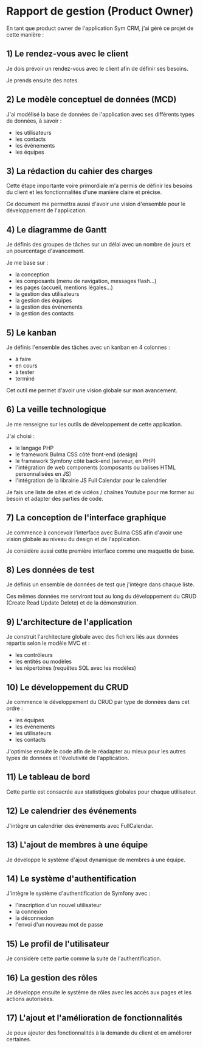 # Rapport de gestion (Product Owner)

En tant que product owner de l'application Sym CRM, j'ai géré ce projet de cette manière :

## 1) Le rendez-vous avec le client

Je dois prévoir un rendez-vous avec le client afin de définir ses besoins.

Je prends ensuite des notes.

## 2) Le modèle conceptuel de données (MCD)

J'ai modélisé la base de données de l'application avec ses différents types de données, à savoir :
- les utilisateurs
- les contacts
- les événements
- les équipes

## 3) La rédaction du cahier des charges

Cette étape importante voire primordiale m'a permis de définir les besoins du client et les fonctionnalités d'une manière claire et précise.

Ce document me permettra aussi d'avoir une vision d'ensemble pour le développement de l'application.

## 4) Le diagramme de Gantt

Je définis des groupes de tâches sur un délai avec un nombre de jours et un pourcentage d'avancement.

Je me base sur :
- la conception
- les composants (menu de navigation, messages flash...)
- les pages (accueil, mentions légales...)
- la gestion des utilisateurs
- la gestion des équipes
- la gestion des événements
- la gestion des contacts

## 5) Le kanban

Je définis l'ensemble des tâches avec un kanban en 4 colonnes :
- à faire
- en cours
- à tester
- terminé

Cet outil me permet d'avoir une vision globale sur mon avancement.

## 6) La veille technologique

Je me renseigne sur les outils de développement de cette application. 

J'ai choisi :
- le langage PHP
- le framework Bulma CSS côté front-end (design)
- le framework Symfony côté back-end (serveur, en PHP)
- l'intégration de web components (composants ou balises HTML personnalisées en JS)
- l'intégration de la librairie JS Full Calendar pour le calendrier

Je fais une liste de sites et de vidéos / chaînes Youtube pour me former au besoin et adapter des parties de code.

## 7) La conception de l'interface graphique

Je commence à concevoir l'interface avec Bulma CSS afin d'avoir une vision globale au niveau du design et de l'application.

Je considère aussi cette première interface comme une maquette de base.

## 8) Les données de test

Je définis un ensemble de données de test que j'intègre dans chaque liste.

Ces mêmes données me serviront tout au long du développement du CRUD (Create Read Update Delete) et de la démonstration.

## 9) L'architecture de l'application

Je construit l'architecture globale avec des fichiers liés aux données répartis selon le modèle MVC et :
- les contrôleurs
- les entités ou modèles
- les répertoires (requêtes SQL avec les modèles)

## 10) Le développement du CRUD

Je commence le développement du CRUD par type de données dans cet ordre :
- les équipes
- les événements
- les utilisateurs
- les contacts

J'optimise ensuite le code afin de le réadapter au mieux pour les autres types de données et l'évolutivité de l'application.

## 11) Le tableau de bord

Cette partie est consacrée aux statistiques globales pour chaque utilisateur.

## 12) Le calendrier des événements

J'intègre un calendrier des événements avec FullCalendar.

## 13) L'ajout de membres à une équipe

Je développe le système d'ajout dynamique de membres à une équipe.

## 14) Le système d'authentification

J'intègre le système d'authentification de Symfony avec :
- l'inscription d'un nouvel utilisateur
- la connexion
- la déconnexion
- l'envoi d'un nouveau mot de passe

## 15) Le profil de l'utilisateur

Je considère cette partie comme la suite de l'authentification.

## 16) La gestion des rôles

Je développe ensuite le système de rôles avec les accès aux pages et les actions autorisées.

## 17) L'ajout et l'amélioration de fonctionnalités

Je peux ajouter des fonctionnalités à la demande du client et en améliorer certaines.
